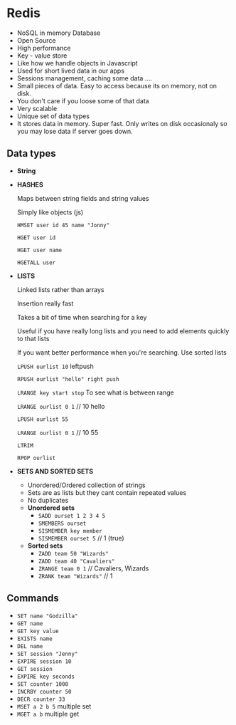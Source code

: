 # Redis

- NoSQL in memory Database
- Open Source
- High performance
- Key - value store
- Like how we handle objects in Javascript
- Used for short lived data in our apps
- Sessions management, caching some data ....
- Small pieces of data. Easy to access because its on memory, not on disk.
- You don't care if you loose some of that data
- Very scalable
- Unique set of data types
- It stores data in memory. Super fast. Only writes on disk occasionaly so you may lose data if server goes down.



## Data types

- **String**

- **HASHES**

  Maps between string fields and string values

  Simply like objects (js)

  `HMSET user id 45 name "Jonny"`

  `HGET user id`

  `HGET user name`

  `HGETALL user`

- **LISTS**

  Linked lists rather than arrays

  Insertion really fast

  Takes a bit of time when searching for a key

  Useful if you have really long lists and you need to add elements quickly to that lists

  If you want better performance when you're searching. Use sorted lists

  `LPUSH ourlist 10` leftpush

  `RPUSH ourlist "hello" right push`

  `LRANGE key start stop` To see what is between range

  `LRANGE ourlist 0 1` // 10 hello

  `LPUSH ourlist 55`

  `LRANGE ourlist 0 1` // 10 55

  `LTRIM`

  `RPOP ourlist`

- **SETS AND SORTED SETS**

  - Unordered/Ordered collection of strings
  - Sets are as lists but they cant contain repeated values
  - No duplicates
  - **Unordered sets**
    - `SADD ourset 1 2 3 4 5`
    - `SMEMBERS ourset`
    - `SISMEMBER key member`
    - `SISMEMBER ourset 5` // 1 (true)
  - **Sorted sets** 
    - `ZADD team 50 "Wizards"`
    - `ZADD team 40 "Cavaliers"`
    - `ZRANGE team 0 1` // Cavaliers, Wizards
    - `ZRANK team "Wizards"` // 1

## Commands

- `SET name "Godzilla"`
- `GET name`
- `GET key value`
- `EXISTS name`
- `DEL name`
- `SET session "Jenny"`
- `EXPIRE session 10`
- `GET session`
- `EXPIRE key seconds`
- `SET counter 1000`
- `INCRBY counter 50`
- `DECR counter 33`
- `MSET a 2 b 5` multiple set
- `MGET a b` multiple get